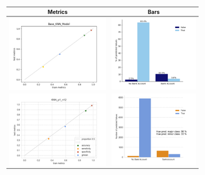 |Metrics|Bars|
|---|---|
|![](/plots_and_pictures/model_knn_basemodel_scatter.png) |![](/plots_and_pictures/model_knn_basemodel_barplot.png)|
|![](/plots_and_pictures/model_knn_p1_n12_scatter.png) |![](/plots_and_pictures/model_knn_p1_n12_barplot.png)|


